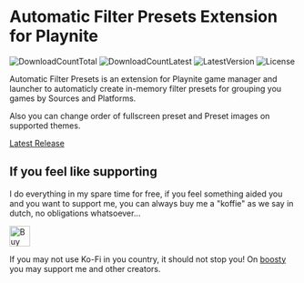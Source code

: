 # Automatic Filter Presets Extension for Playnite
![DownloadCountTotal](https://img.shields.io/github/downloads/ashpynov/AutoFilterPresets/total?label=total%20downloads&style=plastic) ![DownloadCountLatest](https://img.shields.io/github/downloads/ashpynov/AutoFilterPresets/latest/total?style=plastic) ![LatestVersion](https://img.shields.io/github/v/tag/ashpynov/AutoFilterPresets?label=Latest%20version&style=plastic) ![License](https://img.shields.io/github/license/ashpynov/AutoFilterPresets?style=plastic)

Automatic Filter Presets is an extension for Playnite game manager and launcher to automaticly create in-memory filter presets for grouping you games by Sources and Platforms.

Also you can change order of fullscreen preset and Preset images on supported themes.

[Latest Release](https://github.com/ashpynov/AutoFilterPresets/releases/latest)

## If you feel like supporting
I do everything in my spare time for free, if you feel something aided you and you want to support me, you can always buy me a "koffie" as we say in dutch, no obligations whatsoever...

<a href='https://ko-fi.com/ashpynov' target='_blank'><img height='36' style='border:0px;height:36px;' src='https://cdn.ko-fi.com/cdn/kofi2.png?v=3' border='0' alt='Buy Me a Coffee at ko-fi.com' /></a>

If you may not use Ko-Fi in you country, it should not stop you! On [boosty](https://boosty.to/ashpynov/donate) you may support me and other creators.


